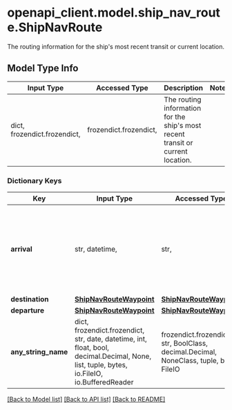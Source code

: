 # openapi_client.model.ship_nav_route.ShipNavRoute

The routing information for the ship's most recent transit or current location.

## Model Type Info
Input Type | Accessed Type | Description | Notes
------------ | ------------- | ------------- | -------------
dict, frozendict.frozendict,  | frozendict.frozendict,  | The routing information for the ship&#x27;s most recent transit or current location. | 

### Dictionary Keys
Key | Input Type | Accessed Type | Description | Notes
------------ | ------------- | ------------- | ------------- | -------------
**arrival** | str, datetime,  | str,  | The date time of the ship&#x27;s arrival. If the ship is in-transit, this is the expected time of arrival. | value must conform to RFC-3339 date-time
**destination** | [**ShipNavRouteWaypoint**](ShipNavRouteWaypoint.md) | [**ShipNavRouteWaypoint**](ShipNavRouteWaypoint.md) |  | 
**departure** | [**ShipNavRouteWaypoint**](ShipNavRouteWaypoint.md) | [**ShipNavRouteWaypoint**](ShipNavRouteWaypoint.md) |  | 
**any_string_name** | dict, frozendict.frozendict, str, date, datetime, int, float, bool, decimal.Decimal, None, list, tuple, bytes, io.FileIO, io.BufferedReader | frozendict.frozendict, str, BoolClass, decimal.Decimal, NoneClass, tuple, bytes, FileIO | any string name can be used but the value must be the correct type | [optional]

[[Back to Model list]](../../README.md#documentation-for-models) [[Back to API list]](../../README.md#documentation-for-api-endpoints) [[Back to README]](../../README.md)

